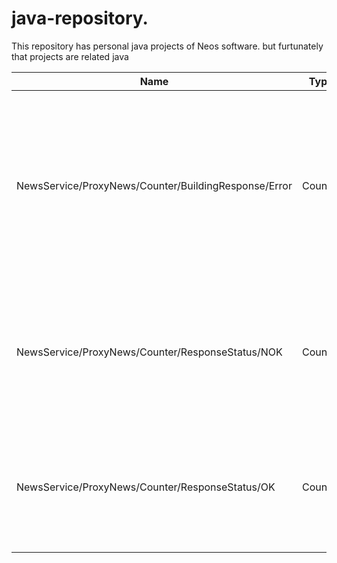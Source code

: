 # java-repository.
This repository has personal java projects of Neos software.
but furtunately that projects are related java


| Name | Type | Description |
| ------| ---  |--|
| NewsService/ProxyNews/Counter/BuildingResponse/Error | Counter | The number of times the Elastic Proxy has an error when build a request to Elastic or the call causes an Exception (Get Stream Endpoint) |
| NewsService/ProxyNews/Counter/ResponseStatus/NOK | Counter | The number of times the Elastic Proxy return a response with error of get events request|
| NewsService/ProxyNews/Counter/ResponseStatus/OK | Counter | The number of times the Elastic Proxy return a valid response of get events request |

